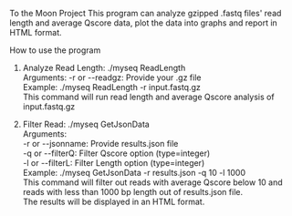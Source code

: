 To the Moon Project
This program can analyze gzipped .fastq files' read length and average Qscore data, plot the data into graphs and report in HTML format.

How to use the program

1. Analyze Read Length: ./myseq ReadLength  
Arguments: -r or --readgz: Provide your .gz file  
Example: ./myseq ReadLength -r input.fastq.gz  
This command will run read length and average Qscore analysis of input.fastq.gz

2. Filter Read: ./myseq GetJsonData  
Arguments:  
-r or --jsonname: Provide results.json file  
           -q or --filterQ: Filter Qscore option (type=integer)  
           -l or --filterL: Filter Length option (type=integer)  
Example: ./myseq GetJsonData -r results.json -q 10 -l 1000  
  This command will filter out reads with average Qscore below 10 and reads with less than 1000 bp length out of results.json file.  
  The results will be displayed in an HTML format.
